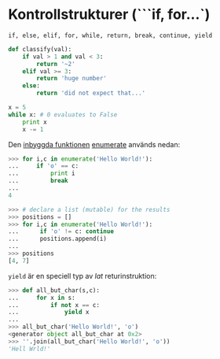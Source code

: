 # Kontrollstrukturer (```if, for...`)
```if, else, elif, for, while, return, break, continue, yield```

``` python
def classify(val):
    if val > 1 and val < 3:
        return '~2'
    elif val >= 3:
        return 'huge number'
    else:
        return 'did not expect that...'
```

``` python
x = 5
while x: # 0 evaluates to False
    print x
    x -= 1
```

Den [inbyggda funktionen](https://docs.python.org/2.7/library/functions.html#) [enumerate](https://docs.python.org/2.7/library/functions.html#enumerate) används nedan:

``` python
>>> for i,c in enumerate('Hello World!'):
...     if 'o' == c:
...         print i
...         break
... 
4
```

``` python
>>> # declare a list (mutable) for the results
>>> positions = []
>>> for i,c in enumerate('Hello World!'):
...      if 'o' != c: continue
...      positions.append(i)
... 
>>> positions
[4, 7]
```

```yield``` är en speciell typ av *lat* returinstruktion:

``` python
>>> def all_but_char(s,c):
...     for x in s:
...         if not x == c:
...             yield x
... 
>>> all_but_char('Hello World!', 'o')
<generator object all_but_char at 0x2>
>>> ''.join(all_but_char('Hello World!', 'o'))
'Hell Wrld!'
```
